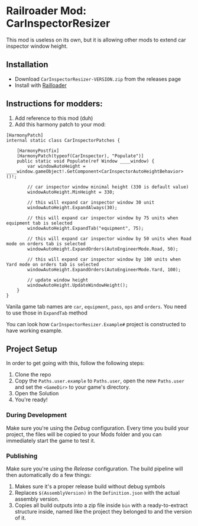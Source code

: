# Railroader Mod: CarInspectorResizer

This mod is useless on its own, but it is allowing other mods to extend car inspector window height.

## Installation

* Download `CarInspectorResizer-VERSION.zip` from the releases page
* Install with [Railloader]([https://www.nexusmods.com/site/mods/21](https://railroader.stelltis.ch/))


## Instructions for modders:
1. Add reference to this mod (duh)
2. Add this harmony patch to your mod:
```
[HarmonyPatch]
internal static class CarInspectorPatches {

    [HarmonyPostfix]
    [HarmonyPatch(typeof(CarInspector), "Populate")]
    public static void Populate(ref Window ____window) {
        var windowAutoHeight = ____window.gameObject!.GetComponent<CarInspectorAutoHeightBehavior>()!;
        
        // car inspector window minimal height (330 is default value)
        windowAutoHeight.MinHeight = 330;           
        
        // this will expand car inspector window 30 unit
        windowAutoHeight.ExpandAlways(30);
        
        // this will expand car inspector window by 75 units when equipment tab is selected        
        windowAutoHeight.ExpandTab("equipment", 75);   
        
        // this will expand car inspector window by 50 units when Road mode on orders tab is selected        
        windowAutoHeight.ExpandOrders(AutoEngineerMode.Road, 50);  
        
        // this will expand car inspector window by 100 units when Yard mode on orders tab is selected        
        windowAutoHeight.ExpandOrders(AutoEngineerMode.Yard, 100); 
        
        // update window height
        windowAutoHeight.UpdateWindowHeight();
    }
}
```

Vanila game tab names are `car`, `equipment`, `pass`, `ops` and `orders`. You need to use those in `ExpandTab` method

You can look how `CarInspectorResizer.Example#` project is constructed to have working example.

## Project Setup

In order to get going with this, follow the following steps:

1. Clone the repo
2. Copy the `Paths.user.example` to `Paths.user`, open the new `Paths.user` and set the `<GameDir>` to your game's directory.
3. Open the Solution
4. You're ready!

### During Development
Make sure you're using the _Debug_ configuration. Every time you build your project, the files will be copied to your Mods folder and you can immediately start the game to test it.

### Publishing
Make sure you're using the _Release_ configuration. The build pipeline will then automatically do a few things:

1. Makes sure it's a proper release build without debug symbols
1. Replaces `$(AssemblyVersion)` in the `Definition.json` with the actual assembly version.
1. Copies all build outputs into a zip file inside `bin` with a ready-to-extract structure inside, named like the project they belonged to and the version of it.
